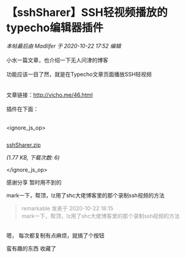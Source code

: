 # 【sshSharer】SSH轻视频播放的typecho编辑器插件


<i class="pstatus"> 本帖最后由 Madlifer 于 2020-10-22 17:52 编辑 </i><br />
<br />
小水一篇文章，也介绍一下无人问津的博客<br />
<br />
功能应该一目了然，就是在Typecho文章页面播放SSH轻视频<br />
<img id="aimg_WnrVJ" onclick="zoom(this, this.src, 0, 0, 0)" class="zoom" src="https://i.loli.net/2020/10/22/mcqNt4Da7hObnSp.png" onmouseover="img_onmouseoverfunc(this)" onload="thumbImg(this)" border="0" alt="" /><br />
<br />
<img id="aimg_I6hCy" onclick="zoom(this, this.src, 0, 0, 0)" class="zoom" src="https://i.loli.net/2020/10/22/qjMXDfimJApP5x6.png" onmouseover="img_onmouseoverfunc(this)" onload="thumbImg(this)" border="0" alt="" /><br />
<br />
文章链接：<a href="http://vicho.me/46.html" target="_blank">http://vicho.me/46.html</a><br />
<br />
插件在下面：<br />
<br />

<ignore_js_op>

<img src="static/image/filetype/zip.gif" border="0" class="vm" alt="" />
<span style="white-space: nowrap" id="attach_140687" onmouseover="showMenu({'ctrlid':this.id,'pos':'12'})">

<a href="forum.php?mod=attachment&amp;aid=MTQwNjg3fGRiZWRmYTc3fDE2MDk1NjY2MTJ8NDczNDR8NzU3MjUz" target="_blank">sshSharer.zip</a>

<em class="xg1">(1.77 KB, 下载次数: 6)</em>
</span>
<div class="tip tip_4" id="attach_140687_menu" style="position: absolute; display: none" disautofocus="true">
<div class="tip_c xs0">
<div class="y">2020-10-22 17:41 上传</div>
点击文件名下载附件

</div>
<div class="tip_horn"></div>
</div>

</ignore_js_op>


感谢分享 暂时用不到的<img src="static/image/smiley/default/lol.gif" smilieid="12" border="0" alt="" />

mark一下，帮顶，lz用了shc大佬博客里的那个录制ssh视频的方法<img src="static/image/smiley/default/lol.gif" smilieid="12" border="0" alt="" /><br />


<div class="quote"><blockquote><font color="#999999">remarkable 发表于 2020-10-22 18:15</font><br />
<font color="#999999">mark一下，帮顶，lz用了shc大佬博客里的那个录制ssh视频的方法</font></blockquote></div><br />
嗯， 每次都复制有点麻烦，就搞了个按钮

蛮有趣的东西 收藏了<img id="aimg_DIW3M" onclick="zoom(this, this.src, 0, 0, 0)" class="zoom" src="https://cdn.jsdelivr.net/gh/hishis/forum-master/public/images/patch.gif" onmouseover="img_onmouseoverfunc(this)" onload="thumbImg(this)" border="0" alt="" />
